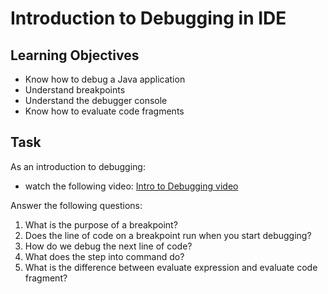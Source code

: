# Introduction to Debugging in IDE

## Learning Objectives
- Know how to debug a Java application
- Understand breakpoints
- Understand the debugger console
- Know how to evaluate code fragments

## Task
As an introduction to debugging:
- watch the following video: [Intro to Debugging video](https://youtu.be/ErVZrVWZrko)


Answer the following questions:
1. What is the purpose of a breakpoint?
2. Does the line of code on a breakpoint run when you start debugging?
3. How do we debug the next line of code?
4. What does the step into command do?
5. What is the difference between evaluate expression and evaluate code fragment?
